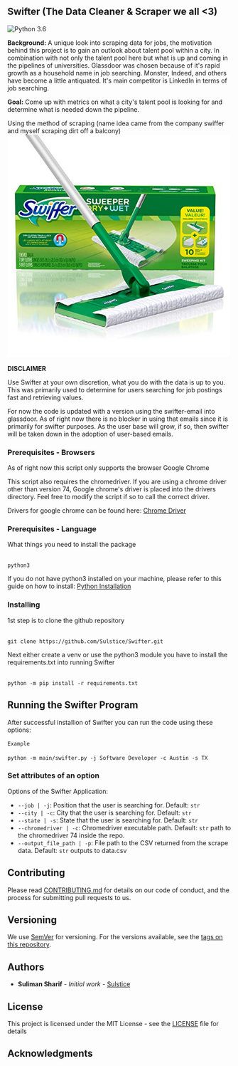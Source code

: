 
## Swifter (The Data Cleaner & Scraper we all <3)
![Python 3.6](https://img.shields.io/badge/python-3.6-blue.svg)


**Background:** A unique look into scraping data for jobs, the motivation behind this project is to gain 
an outlook about talent pool within a city. In combination with not only the talent pool here but what is up and coming in 
the pipelines of universities. Glassdoor was chosen because of it's rapid growth as a household name in job searching. 
Monster, Indeed, and others have become a little antiquated. It's main competitor is LinkedIn in terms of job searching.


**Goal:** Come up with metrics on what a city's talent pool is looking for and determine what is needed down the pipeline. 

Using the method of scraping (name idea came from the company swiffer and myself scraping dirt off a balcony)    
![PMI IMAGE](./imgs/swifter.jpg)

**DISCLAIMER**

Use Swifter at your own discretion, what you do with the data is up to you. This was primarily used to determine for users
searching for job postings fast and retrieving values. 

For now the code is updated with a version using the swifter-email into glassdoor. 
As of right now there is no blocker in using that emails since it is primarily for swifter purposes. As the user base will 
grow, if so, then swifter will be taken down in the adoption of user-based emails. 


### Prerequisites - Browsers

As of right now this script only supports the browser Google Chrome 

This script also requires the chromedriver. If you are using a chrome driver other than version 74, Google chrome's driver
is placed into the drivers directory. Feel free to modify the script if so to call the correct driver. 

Drivers for google chrome can be found here: [Chrome Driver](http://chromedriver.chromium.org/downloads)

### Prerequisites - Language

What things you need to install the package

```

python3

```

If you do not have python3 installed on your machine, please refer to this guide on how to install: [Python Installation](https://realpython.com/installing-python/)



### Installing

1st step is to clone the github repository  

```

git clone https://github.com/Sulstice/Swifter.git

```

Next either create a venv or use the python3 module you have to install the requirements.txt into running Swifter


```

python -m pip install -r requirements.txt

```


## Running the Swifter Program

After successful installion of Swifter you can run the code using these options:

```
Example

python -m main/swifter.py -j Software Developer -c Austin -s TX

```

### Set attributes of an option
Options of the Swifter Application:
- `--job | -j`: Position that the user is searching for. Default: `str`
- `--city | -c`: City that the user is searching for. Default: `str`
- `--state | -s`: State that the user is searching for. Default: `str`
- `--chromedriver | -c`: Chromedriver executable path. Default: `str` path to the chromedriver 74 inside the repo. 
- `--output_file_path | -p`: File path to the CSV returned from the scrape data. Default: `str` outputs to data.csv

## Contributing

Please read [CONTRIBUTING.md](https://gist.github.com/PurpleBooth/b24679402957c63ec426) for details on our code of conduct, and the process for submitting pull requests to us.

## Versioning

We use [SemVer](http://semver.org/) for versioning. For the versions available, see the [tags on this repository](https://github.com/your/project/tags). 

## Authors

* **Suliman Sharif** - *Initial work* - [Sulstice](https://github.com/Sulstice)

## License

This project is licensed under the MIT License - see the [LICENSE](LICENSE) file for details

## Acknowledgments


